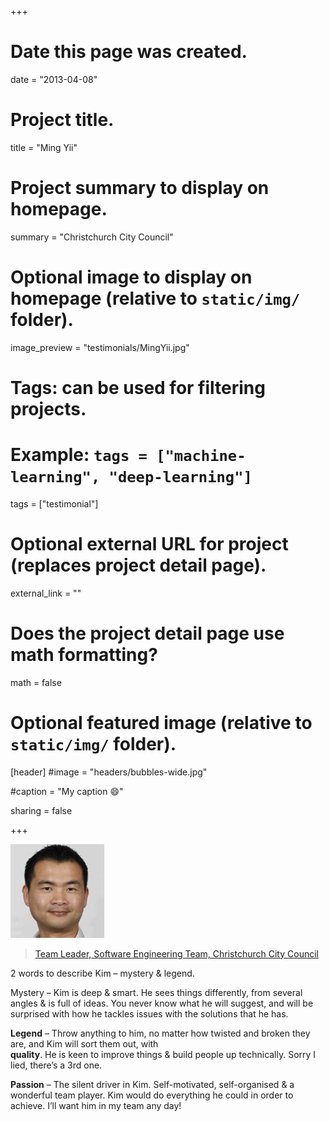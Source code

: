 +++
# Date this page was created.
date = "2013-04-08"

# Project title.
title = "Ming Yii"

# Project summary to display on homepage.
summary = "Christchurch City Council"

# Optional image to display on homepage (relative to `static/img/` folder).
image_preview = "testimonials/MingYii.jpg"

# Tags: can be used for filtering projects.
# Example: `tags = ["machine-learning", "deep-learning"]`
tags = ["testimonial"]

# Optional external URL for project (replaces project detail page).
external_link = ""

# Does the project detail page use math formatting?
math = false

# Optional featured image (relative to `static/img/` folder).
[header]
#image = "headers/bubbles-wide.jpg"

#caption = "My caption :smile:"

sharing = false

+++

<img class="testimonial-img-bordered" src="../../img/testimonials/MingYii.jpg">

> [Team Leader, Software Engineering Team, Christchurch City Council](../portfolio-ccc)

2 words to describe Kim – mystery &#38; legend.

Mystery – Kim is deep &#38; smart. He sees things differently, from several angles &#38; is full of ideas. You never know what he will suggest, and will be surprised with how he tackles issues with the solutions that he has.

**Legend** – Throw anything to him, no matter how twisted and broken they are, and Kim will sort them out, with<br>
**quality**. He is keen to improve things &#38; build people up technically. Sorry I lied, there’s a 3rd one.

**Passion** – The silent driver in Kim. Self-motivated, self-organised &#38; a wonderful team player. Kim would do everything he could in order to achieve. I’ll want him in my team any day!

